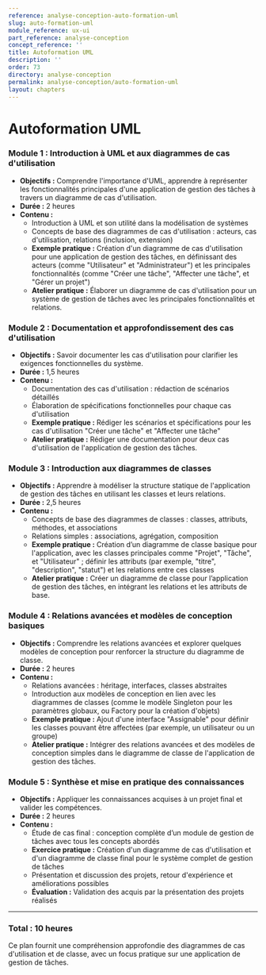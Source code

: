 ```yaml
---
reference: analyse-conception-auto-formation-uml
slug: auto-formation-uml
module_reference: ux-ui
part_reference: analyse-conception
concept_reference: ''
title: Autoformation UML
description: ''
order: 73
directory: analyse-conception
permalink: analyse-conception/auto-formation-uml
layout: chapters
---
```


# Autoformation UML

### **Module 1 : Introduction à UML et aux diagrammes de cas d'utilisation**
- **Objectifs :** Comprendre l'importance d'UML, apprendre à représenter les fonctionnalités principales d'une application de gestion des tâches à travers un diagramme de cas d'utilisation.
- **Durée :** 2 heures
- **Contenu :**
  - Introduction à UML et son utilité dans la modélisation de systèmes
  - Concepts de base des diagrammes de cas d'utilisation : acteurs, cas d'utilisation, relations (inclusion, extension)
  - **Exemple pratique :** Création d'un diagramme de cas d'utilisation pour une application de gestion des tâches, en définissant des acteurs (comme "Utilisateur" et "Administrateur") et les principales fonctionnalités (comme "Créer une tâche", "Affecter une tâche", et "Gérer un projet")
  - **Atelier pratique :** Élaborer un diagramme de cas d'utilisation pour un système de gestion de tâches avec les principales fonctionnalités et relations.

### **Module 2 : Documentation et approfondissement des cas d'utilisation**
- **Objectifs :** Savoir documenter les cas d'utilisation pour clarifier les exigences fonctionnelles du système.
- **Durée :** 1,5 heures
- **Contenu :**
  - Documentation des cas d'utilisation : rédaction de scénarios détaillés
  - Élaboration de spécifications fonctionnelles pour chaque cas d'utilisation
  - **Exemple pratique :** Rédiger les scénarios et spécifications pour les cas d'utilisation "Créer une tâche" et "Affecter une tâche"
  - **Atelier pratique :** Rédiger une documentation pour deux cas d'utilisation de l'application de gestion des tâches.

### **Module 3 : Introduction aux diagrammes de classes**
- **Objectifs :** Apprendre à modéliser la structure statique de l'application de gestion des tâches en utilisant les classes et leurs relations.
- **Durée :** 2,5 heures
- **Contenu :**
  - Concepts de base des diagrammes de classes : classes, attributs, méthodes, et associations
  - Relations simples : associations, agrégation, composition
  - **Exemple pratique :** Création d’un diagramme de classe basique pour l'application, avec les classes principales comme "Projet", "Tâche", et "Utilisateur" ; définir les attributs (par exemple, "titre", "description", "statut") et les relations entre ces classes
  - **Atelier pratique :** Créer un diagramme de classe pour l’application de gestion des tâches, en intégrant les relations et les attributs de base.

### **Module 4 : Relations avancées et modèles de conception basiques**
- **Objectifs :** Comprendre les relations avancées et explorer quelques modèles de conception pour renforcer la structure du diagramme de classe.
- **Durée :** 2 heures
- **Contenu :**
  - Relations avancées : héritage, interfaces, classes abstraites
  - Introduction aux modèles de conception en lien avec les diagrammes de classes (comme le modèle Singleton pour les paramètres globaux, ou Factory pour la création d'objets)
  - **Exemple pratique :** Ajout d'une interface "Assignable" pour définir les classes pouvant être affectées (par exemple, un utilisateur ou un groupe)
  - **Atelier pratique :** Intégrer des relations avancées et des modèles de conception simples dans le diagramme de classe de l'application de gestion des tâches.

### **Module 5 : Synthèse et mise en pratique des connaissances**
- **Objectifs :** Appliquer les connaissances acquises à un projet final et valider les compétences.
- **Durée :** 2 heures
- **Contenu :**
  - Étude de cas final : conception complète d’un module de gestion de tâches avec tous les concepts abordés
  - **Exercice pratique :** Création d'un diagramme de cas d'utilisation et d'un diagramme de classe final pour le système complet de gestion de tâches
  - Présentation et discussion des projets, retour d'expérience et améliorations possibles
  - **Évaluation :** Validation des acquis par la présentation des projets réalisés

---

### **Total : 10 heures**

Ce plan fournit une compréhension approfondie des diagrammes de cas d'utilisation et de classe, avec un focus pratique sur une application de gestion de tâches.